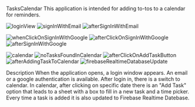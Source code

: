 TasksCalendar
This application is intended for adding to-tos to a calendar for reminders.

![loginView](https://github.com/Sharoniki1/TasksCalendar/assets/68810288/f60d186d-8adb-44f4-8901-2de4da3c255b)
![signInWithEmail](https://github.com/Sharoniki1/TasksCalendar/assets/68810288/2c25cf1e-be2c-49ec-9af4-4bce7b90b133) ![afterSignInWithEmail](https://github.com/Sharoniki1/TasksCalendar/assets/68810288/a8137d7b-3471-4c96-97ae-250ac920d556)

![whenClickOnSignInWithGoogle](https://github.com/Sharoniki1/TasksCalendar/assets/68810288/45ea199e-8661-43a2-b465-c00e6e2242c6)  ![afterClickOnSignInWithGoogle](https://github.com/Sharoniki1/TasksCalendar/assets/68810288/e064c2f2-df80-4ab7-bc5c-e27999d488d2)
![afterSignInWithGoogle](https://github.com/Sharoniki1/TasksCalendar/assets/68810288/c08e9ecf-d2ca-4d25-8cdf-232a239962ac)

![calendar](https://github.com/Sharoniki1/TasksCalendar/assets/68810288/2dbb56bc-57a9-4f26-a34b-40585fbe6735)  ![noTasksFoundInCalendar](https://github.com/Sharoniki1/TasksCalendar/assets/68810288/4ae9a798-3574-47d3-ba84-598dfc029b33)
![afterClickOnAddTaskButton](https://github.com/Sharoniki1/TasksCalendar/assets/68810288/ea04d03e-a8cc-4334-bd6a-3bfae1eb0a44) ![afterAddingTaskToCalendar](https://github.com/Sharoniki1/TasksCalendar/assets/68810288/6f72d45b-50c8-4175-b0d3-54b632ca6628)
![firebaseRealtimeDatabaseUpdate](https://github.com/Sharoniki1/TasksCalendar/assets/68810288/77f0d9fe-5dc6-4b24-a78b-e0363c058f7e)

Description
When the application opens, a login window appears. An email or a google authentication is available.
After login in, there is a switch to calendar.
In calendar, after clicking on specific date there is an "Add Task" option that leads to a sheet with a box to fill in a new task and a time picker.
Every time a task is added it is also updated to Firebase Realtime Datebase.
